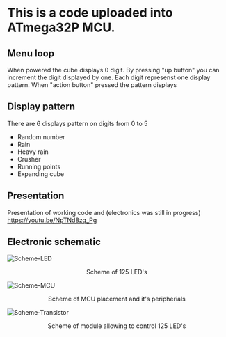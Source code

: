 # This is a code uploaded into ATmega32P MCU.
## Menu loop
When powered the cube displays 0 digit. By pressing "up button" you can increment the digit displayed by one. Each digit represenst one display pattern. When "action button" pressed the pattern displays

## Display pattern
There are 6 displays pattern on digits from 0 to 5
- Random number
- Rain
- Heavy rain
- Crusher
- Running points
- Expanding cube

## Presentation
Presentation of working code and (electronics was still in progress)
https://youtu.be/NpTNd8zq_Pg

## Electronic schematic
![Scheme-LED](https://user-images.githubusercontent.com/62220648/164735447-10ad1311-a12c-4e7d-9ef5-8022c1860d6d.jpg)
<p align="center">
  Scheme of 125 LED's
</p>

![Scheme-MCU](https://user-images.githubusercontent.com/62220648/164736124-25907489-04eb-4d05-99e8-45eada0dbdfe.jpg)
<p align="center">
  Scheme of MCU placement and it's peripherials
</p>

![Scheme-Transistor](https://user-images.githubusercontent.com/62220648/164736286-79ba2c55-30b3-454f-a71d-779dbadbbc2f.jpg)
<p align="center">
  Scheme of module allowing to control 125 LED's
</p>
